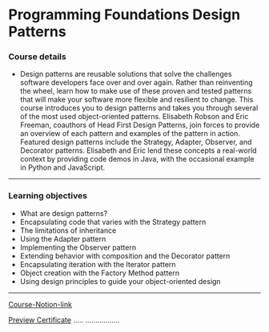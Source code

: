 # Programming Foundations Design Patterns



### Course details
- Design patterns are reusable solutions that solve the challenges software developers face over and over again. Rather than reinventing the wheel, learn how to make use of these proven and tested patterns that will make your software more flexible and resilient to change. This course introduces you to design patterns and takes you through several of the most used object-oriented patterns. Elisabeth Robson and Eric Freeman, coauthors of Head First Design Patterns, join forces to provide an overview of each pattern and examples of the pattern in action. Featured design patterns include the Strategy, Adapter, Observer, and Decorator patterns. Elisabeth and Eric lend these concepts a real-world context by providing code demos in Java, with the occasional example in Python and JavaScript.
***


### Learning objectives
- What are design patterns?
- Encapsulating code that varies with the Strategy pattern
- The limitations of inheritance
- Using the Adapter pattern
- Implementing the Observer pattern
- Extending behavior with composition and the Decorator pattern
- Encapsulating iteration with the Iterator pattern
- Object creation with the Factory Method pattern
- Using design principles to guide your object-oriented design





*****
[Course-Notion-link](https://www.notion.so/06-Programming-Foundations-Design-Patterns-56f6ecab4da94ce58ed02b396263e9aa)

[Preview Certificate](https://www.linkedin.com/learning/certificates/d3ae90fadc9497e860f7fe09373bf2406e37df409939940cf53a5786933eca3e?trk=share_certificate)
.....
.................

